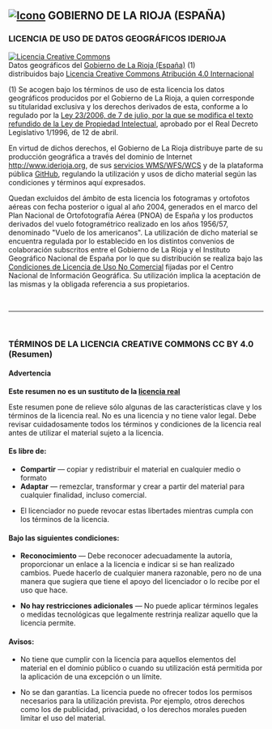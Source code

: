 ## [![Icono](http://www.iderioja.larioja.org/imagenes/logo_iderioja_56x70.gif)](http://www.iderioja.org)  GOBIERNO DE LA RIOJA (ESPAÑA)
<div>
<h3>LICENCIA DE USO DE DATOS GEOGRÁFICOS IDERIOJA</h3>

<a rel="license" href="http://creativecommons.org/licenses/by/4.0/deed.es"><img alt="Licencia Creative Commons" style="border-width:0" src="http://i.creativecommons.org/l/by/4.0/88x31.png" /></a>
<br />
<span xmlns:dct="http://purl.org/dc/terms/" property="dct:title">
Datos geográficos</span> del
<a xmlns:cc="http://creativecommons.org/ns#" href="http://www.larioja.org" property="cc:attributionName"             rel="cc:attributionURL">Gobierno de La Rioja (España)</a> (1)
<br />
distribuidos bajo 
<a rel="license" href="http://creativecommons.org/licenses/by/4.0/legalcode">Licencia Creative Commons Atribución 4.0 Internacional</a>
</span>
<br />
<p>(1) Se acogen bajo los términos de uso de esta licencia los datos geográficos producidos por el Gobierno de La Rioja, a quien corresponde su titularidad exclusiva y los derechos derivados de esta, conforme a lo regulado por la <a href="http://www.boe.es/boe/dias/2006/07/08/pdfs/A25561-25572.pdf">Ley 23/2006, de 7 de julio, por la que se modifica el texto refundido de la Ley de Propiedad Intelectual</a>, aprobado por el Real Decreto Legislativo 1/1996, de 12 de abril.</p>
<p>En virtud de dichos derechos, el Gobierno de La Rioja distribuye parte de su producción geográfica a través del dominio de Internet <a href="http://www.iderioja.org">http://www.iderioja.org</a>, de sus <a href="http://www.iderioja.larioja.org/index.php?id=14&lang=es">servicios WMS/WFS/WCS</a> y de la plataforma pública <a href="http://github.com/iderioja">GitHub</a>, regulando la utilización y usos de dicho material según las condiciones y términos aquí expresados.</p>
<p>Quedan excluidos del ámbito de esta licencia los fotogramas y ortofotos aéreas con fecha posterior o igual al año 2004, generados en el marco del Plan Nacional de Ortofotografía Aérea (PNOA) de España y los productos derivados del vuelo fotogramétrico realizado en los años 1956/57, denominado "Vuelo de los americanos". La utilización de dicho material se encuentra regulada por lo establecido en los distintos convenios de colaboración subscritos entre el Gobierno de La Rioja y el Instituto Geográfico Nacional de España por lo que su distribución se realiza bajo las <a href="http://centrodedescargas.cnig.es/CentroDescargas/cambiarMenu.do?destino=infoCondicionesLicencia">Condiciones de Licencia de Uso No Comercial</a> fijadas por el Centro Nacional de Información Geográfica. Su utilización implica la aceptación de las mismas y la obligada referencia a sus propietarios.</p>
<br />
<hr />
</div>
<br />
<h3>TÉRMINOS DE LA LICENCIA CREATIVE COMMONS CC BY 4.0 (Resumen)</h3>
<div>
<h4>Advertencia</h4>
<p><strong>Este resumen no es un sustituto de la <a rel="license" href="http://creativecommons.org/licenses/by/4.0/legalcode">licencia real</a></strong>
<br />
<p>Este resumen pone de relieve sólo algunas de las características clave y los términos de la licencia real. No es una licencia y no tiene valor legal. Debe revisar cuidadosamente todos los términos y condiciones de la licencia real antes de utilizar el material sujeto a la licencia.</p>
<h4> Es libre de:</h4>
<ul> 
<li> <strong>Compartir</strong>  &mdash; copiar y redistribuir el material en cualquier medio o formato</li>
<li> <strong>Adaptar</strong>  &mdash; remezclar, transformar y crear a partir del material para cualquier finalidad, incluso comercial.</li>
</ul>
<ul>
<li> El licenciador no puede revocar estas libertades mientras cumpla con los términos de la licencia.</li>
</ul>
<h4>Bajo las siguientes condiciones:</h4>
<ul>
<li >
<p><strong>Reconocimiento</strong> &mdash; Debe reconocer adecuadamente la autoría, proporcionar un enlace a la licencia e indicar si se han realizado cambios. Puede hacerlo de cualquier manera razonable, pero no de una manera que sugiera que tiene el apoyo del licenciador o lo recibe por el uso que hace.</p></li>
<li >
<p><strong>No hay restricciones adicionales</strong> &mdash; No puede aplicar términos legales o medidas tecnológicas que legalmente restrinja realizar aquello que la licencia permite.</p></li>
</ul>
<h4>Avisos:</h4>
<ul>
<li >
<p>No tiene que cumplir con la licencia para aquellos elementos del material en el dominio público o cuando su utilización está permitida por la aplicación de una excepción o un límite. </p></li>
<li >
<p>No se dan garantías. La licencia puede no ofrecer todos los permisos necesarios para la utilización prevista. Por ejemplo, otros derechos como los de publicidad, privacidad, o los derechos morales pueden limitar el uso del material. </p></li>
</ul>
</div>
